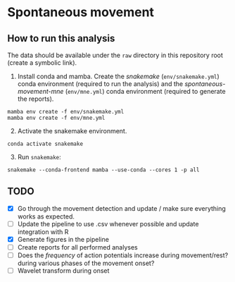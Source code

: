 # Spontaneous movement

## How to run this analysis

The data should be available under the `raw` directory in this repository root (create a symbolic link).

1. Install conda and mamba. Create the _snakemake_ (`env/snakemake.yml`) conda environment
   (required to run the analysis) and the _spontaneous-movement-mne_ (`env/mne.yml`) conda environment
   (required to generate the reports).

```shell
mamba env create -f env/snakemake.yml
mamba env create -f env/mne.yml
```

2. Activate the snakemake environment.

```shell
conda activate snakemake
```

3. Run ``snakemake``:

```shell
snakemake --conda-frontend mamba --use-conda --cores 1 -p all
```

## TODO

- [x] Go through the movement detection and update / make sure everything works as expected.
- [ ] Update the pipeline to use .csv whenever possible and update integration with R
- [x] Generate figures in the pipeline
- [ ] Create reports for all performed analyses
- [ ] Does the *frequency* of action potentials increase during movement/rest? during various phases of the movement onset?
- [ ] Wavelet transform during onset
